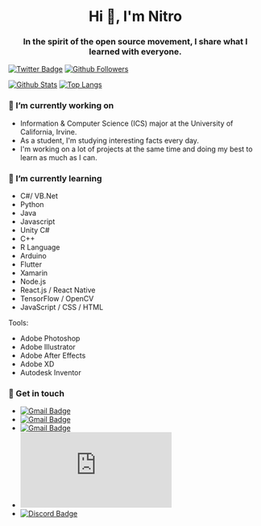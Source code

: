 <h1 align="center">Hi 👋, I'm Nitro</h1>
<h3 align="center">In the spirit of the open source movement, I share what I learned with everyone.</h3>

[![Twitter Badge](https://img.shields.io/badge/-Twitter-1877f2?style=flat-square&logo=twitter&logoColor=white&link=https://twitter.com/ONitr0)](https://twitter.com/ONitr0)
[![Github Followers](https://img.shields.io/github/followers/Nitro1231?color=06d6a0&label=Github%20Followers&style=for-the-badge)](https://github.com/Nitro1231?tab=followers)

[![Github Stats](https://github-readme-stats.vercel.app/api?username=Nitro1231&show_icons=true&hide_border=true)](https://github.com/Nitro1231)
[![Top Langs](https://github-readme-stats.vercel.app/api/top-langs/?username=Nitro1231&layout=compact)](https://github.com/Nitro1231)

### 🔭 I’m currently working on

- Information & Computer Science (ICS) major at the University of California, Irvine.
- As a student, I'm studying interesting facts every day.
- I'm working on a lot of projects at the same time and doing my best to learn as much as I can.

### 🌱 I’m currently learning
- C#/ VB.Net
- Python
- Java
- Javascript
- Unity C#
- C++
- R Language
- Arduino
- Flutter
- Xamarin
- Node.js
- React.js / React Native
- TensorFlow / OpenCV
- JavaScript / CSS / HTML

Tools:   
- Adobe Photoshop
- Adobe Illustrator
- Adobe After Effects
- Adobe XD
- Autodesk Inventor

### 🔗 Get in touch

- [![Gmail Badge](https://img.shields.io/badge/-hyunjup4@uci.edu-c14438?style=flat-square&logo=Gmail&logoColor=white&link=mailto:hyunjup4@uci.edu)](mailto:hyunjup4@uci.edu)
- [![Gmail Badge](https://img.shields.io/badge/-nitrodev0@gmail.com-c14438?style=flat-square&logo=Gmail&logoColor=white&link=mailto:nitrodev0@gmail.com)](mailto:nitrodev0@gmail.com)
- [![Gmail Badge](https://img.shields.io/badge/-admin@nitrostudio.dev-c14438?style=flat-square&logo=Gmail&logoColor=white&link=mailto:admin@nitrostudio.dev)](mailto:admin@nitrostudio.dev)
- [![Discord Badge](https://img.shields.io/badge/-Nitro＃1781-7289da?style=flat-square&logo=Discord&logoColor=white&link=https://discord.com)](https://discord.com)
- [![Discord Badge](https://img.shields.io/badge/-NitroStudio-7289da?style=flat-square&logo=Discord&logoColor=white&link=https://discord.gg/sgSgVtC)](https://discord.gg/sgSgVtC)

<!--
Here are some ideas to get you started:

- 🔭 I’m currently working on ...
- 🌱 I’m currently learning ...
- 👯 I’m looking to collaborate on ...
- 🤔 I’m looking for help with ...
- 💬 Ask me about ...
- 📫 How to reach me: ...
- 😄 Pronouns: ...
- ⚡ Fun fact: ...
-->
